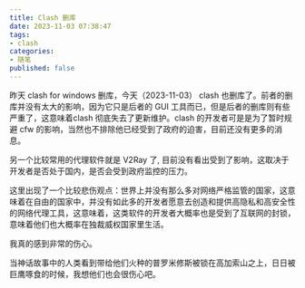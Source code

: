 ```yaml
---
title: Clash 删库
date: 2023-11-03 07:38:47
tags:
- clash
categories:
- 随笔
published: false
---
```


昨天 clash for windows 删库，今天（2023-11-03） clash 也删库了。前者的删库并没有太大的影响，因为它只是后者的 GUI 工具而已，但是后者的删库则有些严重了，这意味着clash 彻底失去了更新维护。clash 的开发者可是是为了暂时规避 cfw 的影响，当然也不排除他已经受到了政府的迫害，目前还没有更多的消息。

另一个比较常用的代理软件就是 V2Ray 了, 目前没有看出受到了影响，这取决于开发者是否处于国内，是否会受到政府监控的压力。

这里出现了一个比较悲伤观点：世界上并没有那么多对网络严格监管的国家，这意味着在自由的国家中，并没有如此多的开发者愿意去创造和提供高隐私和高安全性的网络代理工具，这意味着，这类软件的开发者大概率也是受到了互联网的封锁，意味着他们也大概率在独裁威权国家里生活。

我真的感到非常的伤心。

当神话故事中的人类看到带给他们火种的普罗米修斯被锁在高加索山之上，日日被巨鹰啄食的时候，我想他们也会很伤心吧。

